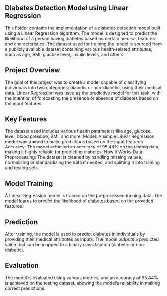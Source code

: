 
## Diabetes Detection Model using Linear Regression

This Folder contains the implementation of a diabetes detection model built using a Linear Regression algorithm. The model is designed to predict the likelihood of a person having diabetes based on certain medical features and characteristics. The dataset used for training the model is sourced from a publicly available dataset containing various health-related attributes, such as age, BMI, glucose level, insulin levels, and others.



## Project Overview 

The goal of this project was to create a model capable of classifying individuals into two categories: diabetic or non-diabetic, using their medical data. Linear Regression was used as the predictive model for this task, with the intention of forecasting the presence or absence of diabetes based on the input features.
## Key Features

The dataset used includes various health parameters like age, glucose level, blood pressure, BMI, and more. Model: A simple Linear Regression model was trained to make predictions based on the input features. Accuracy: The model achieved an accuracy of 95.44% on the testing data, making it highly reliable for predicting diabetes. How it Works Data Preprocessing: The dataset is cleaned by handling missing values, normalizing or standardizing the data if needed, and splitting it into training and testing sets.
## Model Training

A Linear Regression model is trained on the preprocessed training data. The model learns to predict the likelihood of diabetes based on the provided features.


## Prediction

After training, the model is used to predict diabetes in individuals by providing their medical attributes as inputs. The model outputs a predicted value that can be mapped to a binary classification (diabetic or non-diabetic).


## Evaluation

The model is evaluated using various metrics, and an accuracy of 95.44% is achieved on the testing dataset, showing the model’s reliability in making correct predictions.
